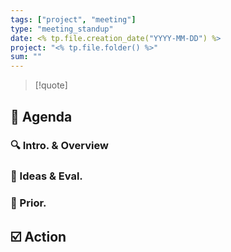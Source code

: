 ```yaml
---
tags: ["project", "meeting"]
type: "meeting_standup"
date: <% tp.file.creation_date("YYYY-MM-DD") %>
project: "<% tp.file.folder() %>"
sum: ""
---
```


> [!quote]

## 📣 Agenda

### 🔍 Intro. & Overview

### 🧠 Ideas & Eval.

### 📍 Prior.

## ☑️ Action

